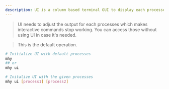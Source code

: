 ```yaml
---
description: UI is a column based terminal GUI to display each processes output in a single terminal instance. This tool needs to adjust the output of the
---
```


> UI needs to adjust the output for each processes which makes
interactive commands stop working. You can access those without using
UI in case it's needed.

> This is the default operation.

```bash
# Initialize UI with default processes
mhy
## or
mhy ui

# Initalize UI with the given processes
mhy ui [process1] [process2]
```